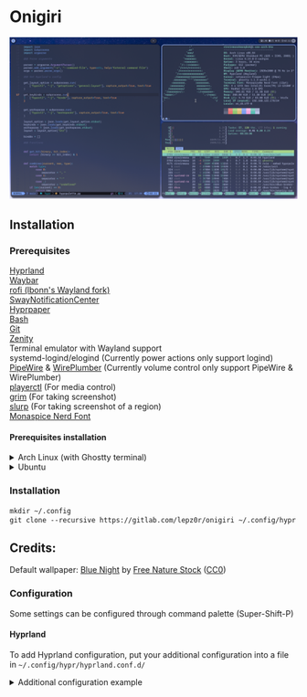 # Onigiri

![Preview](preview.png)

## Installation

### Prerequisites

[Hyprland](https://hyprland.org/)\
[Waybar](https://github.com/Alexays/Waybar/)\
[rofi (lbonn's Wayland fork)](https://github.com/lbonn/rofi)\
[SwayNotificationCenter](https://github.com/ErikReider/SwayNotificationCenter)\
[Hyprpaper](https://github.com/hyprwm/hyprpaper)\
[Bash](https://www.gnu.org/software/bash/)\
[Git](https://git-scm.com/)\
[Zenity](https://gitlab.gnome.org/GNOME/zenity) \
Terminal emulator with Wayland support \
systemd-logind/elogind (Currently power actions only support logind) \
[PipeWire](https://pipewire.org/) & [WirePlumber](https://pipewire.pages.freedesktop.org/wireplumber/) (Currently volume control only support PipeWire & WirePlumber) \
[playerctl](https://github.com/altdesktop/playerctl) (For media control) \
[grim](https://gitlab.freedesktop.org/emersion/grim) (For taking screenshot) \
[slurp](https://github.com/emersion/slurp) (For taking screenshot of a region) \
[Monaspice Nerd Font](https://www.nerdfonts.com/)

#### Prerequisites installation
<details><summary>Arch Linux (with Ghostty terminal)</summary>

  ``` 
  # pacman -S hyprland waybar rofi-wayland swaync hyprpaper git zenity ghostty pipewire wireplumber playerctl grim slurp otf-monaspace-nerd
```

</details>

<details><summary>Ubuntu</summary>
Add Hyprland PPA

```
sudo add-apt-repository ppa:cppiber/hyprland
```

Add Ubuntu Sway Remix PPA for Rofi (Wayland fork)
```
sudo add-apt-repository ppa:ubuntusway-dev/stable
```

Install prerequisites (with kitty terminal)
```
sudo apt install hyprland waybar sway-notificaton-center rofi-wayland hyprpaper git zenity kitty playerctl grim slurp python3-psutil
```

Install fonts
```
mkdir ~/.fonts
cd ~/.fonts
curl -LO "https://github.com/ryanoasis/nerd-fonts/releases/download/v3.4.0/Monaspace.zip"
unzip Monaspace.zip
rm Monaspace.zip
```
</details>

### Installation
```
mkdir ~/.config
git clone --recursive https://gitlab.com/lepz0r/onigiri ~/.config/hypr
```

## Credits:
Default wallpaper: [Blue Night](https://stocksnap.io/photo/blue-night-DBUU6N5YUY) by [Free Nature Stock](https://stocksnap.io/author/freenaturestock) ([CC0](https://creativecommons.org/publicdomain/zero/1.0/))

### Configuration
Some settings can be configured through command palette (Super-Shift-P)
#### Hyprland
To add Hyprland configuration, put your additional configuration into a file in `~/.config/hypr/hyprland.conf.d/` 
<details><summary>Additional configuration example</summary>

```
# Change default terminal, by default use sensible-terminal script bundled with this dotfiles.
$terminal = alacritty

# Disable hardware cursors for NVIDIA GPU
cursor {
  no_hardware_cursors=false 
}

# Change cursor name & size 
$cursorName = catppuccin-macchiato-light-cursors
$cursorSize = 24
```

</details>
